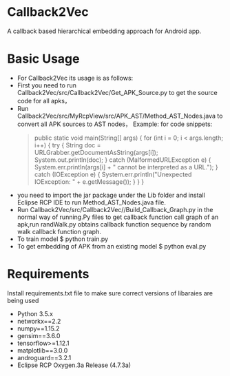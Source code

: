 # Callback2Vec
A callback based hierarchical embedding approach for Android app.
# Basic Usage
- For Callback2Vec its usage is as follows:
- First you need to run Callback2Vec/src/Callback2Vec/Get_APK_Source.py to get the source code for all apks，
- Run Callback2Vec/src/MyRcpView/src/APK_AST/Method_AST_Nodes.java to convert all APK sources to AST nodes，
  Example:
  for code snippets:
  > public static void main(String[] args) {
  >    for (int i = 0; i < args.length; i++) {
  >      try {
  >              String doc = URLGrabber.getDocumentAsString(args[i]);
  >              System.out.println(doc);
  >          } catch (MalformedURLException e) {
  >              System.err.println(args[i] + " cannot be interpreted as a URL.");
  >          } catch (IOException e) {
  >              System.err.println("Unexpected IOException: " + e.getMessage());
  >          }
  >       }
  > }
- you need to import the jar package under the Lib folder and install Eclipse RCP IDE to run Method_AST_Nodes.java
  file.
- Run Callback2Vec/src/Callback2Vec//Build_Callback_Graph.py in the normal way of running.Py files to get callback 
  function call graph of an apk,run randWalk.py obtains callback function sequence by random walk callback function graph.
- To train model
$ python train.py
- To get embedding of APK from an  existing model
$ python eval.py
# Requirements
Install requirements.txt file to make sure correct versions of libaraies are being used
- Python 3.5.x
- networkx==2.2
- numpy==1.15.2
- gensim==3.6.0
- tensorflow>=1.12.1
- matplotlib==3.0.0
- androguard==3.2.1
- Eclipse RCP Oxygen.3a Release (4.7.3a)
